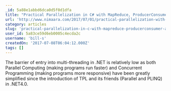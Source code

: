 ```yaml
---
_id: 5a88e1abbd6dca0d5f0d1dfa
title: "Practical Parallelization in C# with MapReduce, ProducerConsumer and ActorModel"
url: 'http://www.nimaara.com/2017/07/01/practical-parallelization-with-map-reduce-in-c/'
category: articles
slug: 'practical-parallelization-in-c-with-mapreduce-producerconsumer-and-actormodel'
user_id: 5a83ce59d6eb0005c4ecda2c
username: 'bill-s'
createdOn: '2017-07-08T06:04:12.000Z'
tags: []
---
```


The barrier of entry into multi-threading in .NET is relatively low as both Parallel Computing (making programs run faster) and Concurrent Programming (making programs more responsive) have been greatly simplified since the introduction of TPL and its friends (Parallel and PLINQ) in .NET4.0.
